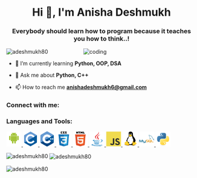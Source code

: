 <h1 align="center">Hi 👋, I'm Anisha Deshmukh</h1>
<h3 align="center">Everybody should learn how to program because it teaches you how to think..!</h3>

<img align="right" alt="coding" width="300" src="https://technofall.com/wp-content/uploads/2019/01/IMG_20190103_100642-e1548106411257.jpg">

<p align="left"> <img src="https://komarev.com/ghpvc/?username=adeshmukh80&label=Profile%20views&color=0e75b6&style=flat" alt="adeshmukh80" /> </p>

- 🌱 I’m currently learning **Python, OOP, DSA**

- 💬 Ask me about **Python, C++**

- 📫 How to reach me **anishadeshmukh6@gmail.com**

<h3 align="left">Connect with me:</h3>
<p align="left">
</p>

<h3 align="left">Languages and Tools:</h3>
<p align="left"> <a href="https://developer.android.com" target="_blank" rel="noreferrer"> <img src="https://raw.githubusercontent.com/devicons/devicon/master/icons/android/android-original-wordmark.svg" alt="android" width="40" height="40"/> </a> <a href="https://www.cprogramming.com/" target="_blank" rel="noreferrer"> <img src="https://raw.githubusercontent.com/devicons/devicon/master/icons/c/c-original.svg" alt="c" width="40" height="40"/> </a> <a href="https://www.w3schools.com/cpp/" target="_blank" rel="noreferrer"> <img src="https://raw.githubusercontent.com/devicons/devicon/master/icons/cplusplus/cplusplus-original.svg" alt="cplusplus" width="40" height="40"/> </a> <a href="https://www.w3schools.com/css/" target="_blank" rel="noreferrer"> <img src="https://raw.githubusercontent.com/devicons/devicon/master/icons/css3/css3-original-wordmark.svg" alt="css3" width="40" height="40"/> </a> <a href="https://www.w3.org/html/" target="_blank" rel="noreferrer"> <img src="https://raw.githubusercontent.com/devicons/devicon/master/icons/html5/html5-original-wordmark.svg" alt="html5" width="40" height="40"/> </a> <a href="https://www.java.com" target="_blank" rel="noreferrer"> <img src="https://raw.githubusercontent.com/devicons/devicon/master/icons/java/java-original.svg" alt="java" width="40" height="40"/> </a> <a href="https://developer.mozilla.org/en-US/docs/Web/JavaScript" target="_blank" rel="noreferrer"> <img src="https://raw.githubusercontent.com/devicons/devicon/master/icons/javascript/javascript-original.svg" alt="javascript" width="40" height="40"/> </a> <a href="https://www.linux.org/" target="_blank" rel="noreferrer"> <img src="https://raw.githubusercontent.com/devicons/devicon/master/icons/linux/linux-original.svg" alt="linux" width="40" height="40"/> </a> <a href="https://www.mysql.com/" target="_blank" rel="noreferrer"> <img src="https://raw.githubusercontent.com/devicons/devicon/master/icons/mysql/mysql-original-wordmark.svg" alt="mysql" width="40" height="40"/> </a> <a href="https://www.python.org" target="_blank" rel="noreferrer"> <img src="https://raw.githubusercontent.com/devicons/devicon/master/icons/python/python-original.svg" alt="python" width="40" height="40"/> </a> </p>

<p><img align="left" src="https://github-readme-stats.vercel.app/api/top-langs?username=adeshmukh80&show_icons=true&locale=en&layout=compact" alt="adeshmukh80" /></p>

<p>&nbsp;<img align="center" src="https://github-readme-stats.vercel.app/api?username=adeshmukh80&show_icons=true&locale=en" alt="adeshmukh80" /></p>

<p><img align="center" src="https://github-readme-streak-stats.herokuapp.com/?user=adeshmukh80&" alt="adeshmukh80" /></p>
